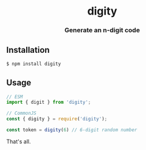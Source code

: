 <h1 align="center" style="border-bottom: none;">digity</h1>
<h3 align="center">Generate an n-digit code</h3>


## Installation

```sh
$ npm install digity
```

## Usage


```js
// ESM
import { digit } from 'digity';

// CommonJS
const { digity } = require('digity');

const token = digity(6) // 6-digit random number

```

That's all. 
